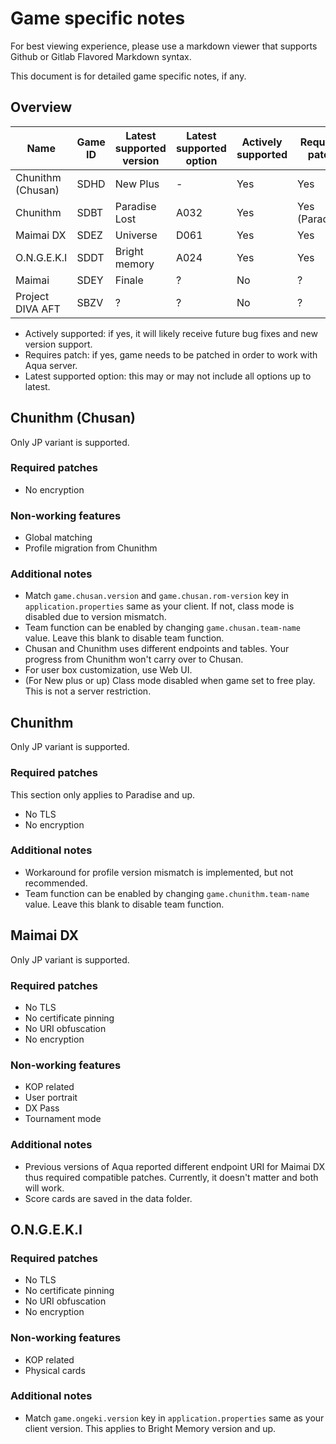 # Game specific notes
For best viewing experience, please use a markdown viewer that supports Github or Gitlab Flavored Markdown syntax.

This document is for detailed game specific notes, if any.

## Overview

|       Name      | Game ID | Latest supported version | Latest supported option | Actively supported | Requires patch |
| ---             | ---     | ---                      | ---                     | ---                | ---            |
|Chunithm (Chusan)|SDHD     |New Plus                  |-                        |Yes                 |Yes             |
|Chunithm         |SDBT     |Paradise Lost             |A032                     |Yes                 |Yes (Paradise)  |
|Maimai DX        |SDEZ     |Universe                  |D061                     |Yes                 |Yes             |
|O.N.G.E.K.I      |SDDT     |Bright memory             |A024                     |Yes                 |Yes             |
|Maimai           |SDEY     |Finale                    |?                        |No                  |?               |
|Project DIVA AFT |SBZV     |?                         |?                        |No                  |?               |

* Actively supported: if yes, it will likely receive future bug fixes and new version support.
* Requires patch: if yes, game needs to be patched in order to work with Aqua server.
* Latest supported option: this may or may not include all options up to latest.

## Chunithm (Chusan)
Only JP variant is supported.

### Required patches
* No encryption

### Non-working features
* Global matching
* Profile migration from Chunithm

### Additional notes
* Match `game.chusan.version` and `game.chusan.rom-version` key in `application.properties` same as your client. If not, class mode is disabled due to version mismatch.
* Team function can be enabled by changing `game.chusan.team-name` value. Leave this blank to disable team function.
* Chusan and Chunithm uses different endpoints and tables. Your progress from Chunithm won't carry over to Chusan.
* For user box customization, use Web UI.
* (For New plus or up) Class mode disabled when game set to free play. This is not a server restriction.

## Chunithm
Only JP variant is supported.

### Required patches
This section only applies to Paradise and up.
* No TLS
* No encryption

### Additional notes
* Workaround for profile version mismatch is implemented, but not recommended.
* Team function can be enabled by changing `game.chunithm.team-name` value. Leave this blank to disable team function.

## Maimai DX
Only JP variant is supported.

### Required patches
* No TLS
* No certificate pinning
* No URI obfuscation
* No encryption

### Non-working features
* KOP related
* User portrait
* DX Pass
* Tournament mode

### Additional notes
* Previous versions of Aqua reported different endpoint URI for Maimai DX thus required compatible patches. Currently, it doesn't matter and both will work.
* Score cards are saved in the data folder.

## O.N.G.E.K.I

### Required patches
* No TLS
* No certificate pinning
* No URI obfuscation
* No encryption

### Non-working features
* KOP related
* Physical cards

### Additional notes
* Match `game.ongeki.version` key in `application.properties` same as your client version. This applies to Bright Memory version and up.